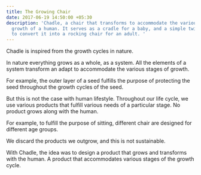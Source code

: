 ```yaml
---
title: The Growing Chair
date: 2017-06-19 14:50:00 +05:30
description: 'Chadle, a chair that transforms to accommodate the various stages of
  growth of a human. It serves as a cradle for a baby, and a simple twist allows you
  to convert it into a rocking chair for an adult. '
---
```




Chadle is inspired from the growth cycles in nature. 

In nature everything grows as a whole, as a system. All the elements of a system transform an adapt to accommodate the various stages of growth.

For example, the outer layer of a seed fulfills the purpose of protecting the seed throughout the growth cycles of the seed. 

But this is not the case with human lifestyle. Throughout our life cycle, we use various products that fulfill various needs of a particular stage. No product grows along with the human. 

For example, to fulfill the purpose of sitting, different chair are designed for different age groups.

We discard the products we outgrow, and this is not sustainable.

With Chadle, the idea was to design a product that grows and transforms with the human. A product that accommodates various stages of the growth cycle. 